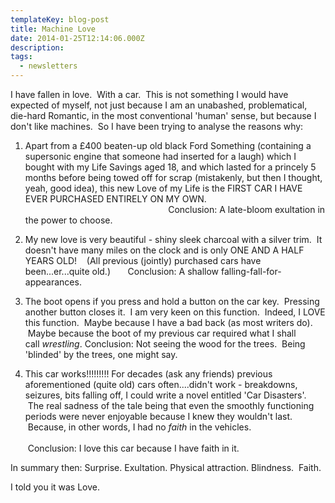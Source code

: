 ```yaml
---
templateKey: blog-post
title: Machine Love
date: 2014-01-25T12:14:06.000Z
description: 
tags: 
  - newsletters
---
```


I have fallen in love.  With a car.  This is not something I would have expected of myself, not just because I am an unabashed, problematical, die-hard Romantic, in the most conventional 'human' sense, but because I don't like machines.  So I have been trying to analyse the reasons why:

1. Apart from a £400 beaten-up old black Ford Something (containing a supersonic engine that someone had inserted for a laugh) which I bought with my Life Savings aged 18, and which lasted for a princely 5 months before being towed off for scrap (mistakenly, but then I thought, yeah, good idea), this new Love of my Life is the FIRST CAR I HAVE EVER PURCHASED ENTIRELY ON MY OWN.                                                                                                           Conclusion: A late-bloom exultation in the power to choose.

2. My new love is very beautiful - shiny sleek charcoal with a silver trim.  It doesn't have many miles on the clock and is only ONE AND A HALF YEARS OLD!    (All previous (jointly) purchased cars have been...er...quite old.)       Conclusion: A shallow falling-fall-for-appearances.

3. The boot opens if you press and hold a button on the car key.  Pressing another button closes it.  I am very keen on this function.  Indeed, I LOVE this function.  Maybe because I have a bad back (as most writers do).  Maybe because the boot of my previous car required what I shall call *wrestling*. Conclusion: Not seeing the wood for the trees.  Being 'blinded' by the trees, one might say.

4. This car works!!!!!!!!! For decades (ask any friends) previous aforementioned (quite old) cars often....didn't work - breakdowns, seizures, bits falling off, I could write a novel entitled 'Car Disasters'.  The real sadness of the tale being that even the smoothly functioning periods were never enjoyable because I knew they wouldn't last.  Because, in other words, I had no _faith_ in the vehicles.                                                                                                                                      Conclusion: I love this car because I have faith in it.

In summary then: Surprise. Exultation. Physical attraction. Blindness.  Faith.

I told you it was Love.

